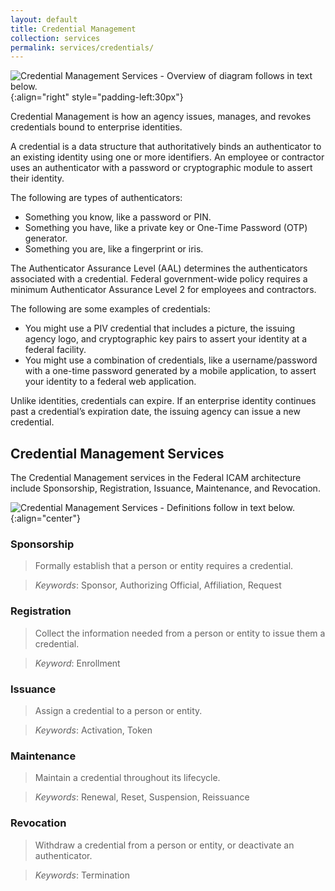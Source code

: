 ```yaml
---
layout: default
title: Credential Management
collection: services
permalink: services/credentials/
---
```

![Credential Management Services - Overview of diagram follows in text below.]({{site.baseurl}}/img/services/CredentialManagementServices.png){:align="right" style="padding-left:30px"}

Credential Management is how an agency issues, manages, and revokes credentials bound to enterprise identities.

A credential is a data structure that authoritatively binds an authenticator to an existing identity using one or more identifiers. An employee or contractor uses an authenticator with a password or cryptographic module to assert their identity.

The following are types of authenticators:

- Something you know, like a password or PIN.
- Something you have, like a private key or One-Time Password (OTP) generator.
- Something you are, like a fingerprint or iris. 

The Authenticator Assurance Level (AAL) determines the authenticators associated with a credential. Federal government-wide policy requires a minimum Authenticator Assurance 
Level 2 for employees and contractors.

The following are some examples of credentials:

- You might use a PIV credential that includes a picture, the issuing agency logo, and cryptographic key pairs to assert your identity at a federal facility.
- You might use a combination of credentials, like a username/password with a one-time password generated by a mobile application, to assert your identity to a federal web 
application.

Unlike identities, credentials can expire. If an enterprise identity continues past a credential’s expiration date, the issuing agency can issue a new credential.

## Credential Management Services

The Credential Management services in the Federal ICAM architecture include Sponsorship, Registration, Issuance, Maintenance, and Revocation.

![Credential Management Services - Definitions follow in text below.]({{site.baseurl}}/img/services/CredentialManagementServiceDefinitions.png){:align="center"}

### Sponsorship

> Formally establish that a person or entity requires a credential.

> *Keywords*: Sponsor, Authorizing Official, Affiliation, Request

### Registration

> Collect the information needed from a person or entity to issue them a credential.

> *Keyword*: Enrollment

### Issuance

> Assign a credential to a person or entity.

> *Keywords*: Activation, Token

### Maintenance

> Maintain a credential throughout its lifecycle. 

> *Keywords*: Renewal, Reset, Suspension, Reissuance

### Revocation

> Withdraw a credential from a person or entity, or deactivate an authenticator.

> *Keywords*: Termination
